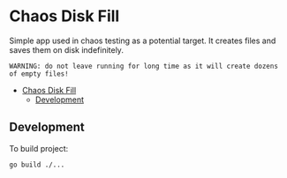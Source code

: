 # Chaos Disk Fill

Simple app used in chaos testing as a potential target. It creates files and saves them on disk indefinitely.

    WARNING: do not leave running for long time as it will create dozens of empty files!

- [Chaos Disk Fill](#chaos-disk-fill)
  - [Development](#development)

## Development

To build project:

```shell
go build ./...
```
